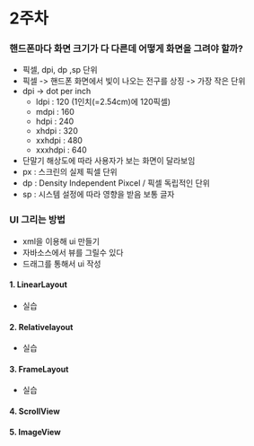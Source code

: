 # 2주차

### 핸드폰마다 화면 크기가 다 다른데 어떻게 화면을 그려야 할까?
 - 픽셀, dpi, dp ,sp 단위
 - 픽셀 -> 핸드폰 화면에서 빛이 나오는 전구를 상징 -> 가장 작은 단위
 - dpi -> dot per inch
      - ldpi : 120 (1인치(=2.54cm)에 120픽셀)
      - mdpi : 160
      - hdpi : 240
      - xhdpi : 320
      - xxhdpi : 480
      - xxxhdpi : 640
 - 단말기 해상도에 따라 사용자가 보는 화면이 달라보임
 - px : 스크린의 실제 픽셀 단위
 - dp : Density Independent Pixcel / 픽셀 독립적인 단위
 - sp : 시스템 설정에 따라 영향을 받음 보통 글자


### UI 그리는 방법
  - xml을 이용해 ui 만들기
  - 자바소스에서 뷰를 그릴수 있다
  - 드래그를 통해서 ui 작성

#### 1. LinearLayout 
  - 실습

#### 2. Relativelayout
  - 실습

#### 3. FrameLayout
  - 실습


#### 4. ScrollView

#### 5. ImageView


